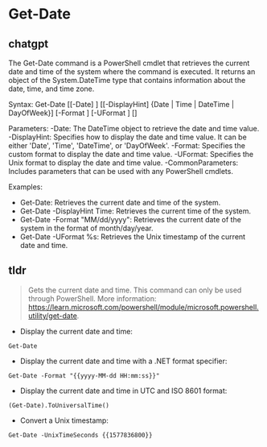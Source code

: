 # Get-Date 
## chatgpt 
The Get-Date command is a PowerShell cmdlet that retrieves the current date and time of the system where the command is executed. It returns an object of the System.DateTime type that contains information about the date, time, and time zone.

Syntax:
Get-Date [[-Date] <DateTime>] [[-DisplayHint] {Date | Time | DateTime | DayOfWeek}] [-Format <String>] [-UFormat <String>] [<CommonParameters>]

Parameters:
-Date: The DateTime object to retrieve the date and time value.
-DisplayHint: Specifies how to display the date and time value. It can be either 'Date', 'Time', 'DateTime', or 'DayOfWeek'.
-Format: Specifies the custom format to display the date and time value.
-UFormat: Specifies the Unix format to display the date and time value.
-CommonParameters: Includes parameters that can be used with any PowerShell cmdlets.

Examples:
- Get-Date: Retrieves the current date and time of the system.
- Get-Date -DisplayHint Time: Retrieves the current time of the system.
- Get-Date -Format "MM/dd/yyyy": Retrieves the current date of the system in the format of month/day/year.
- Get-Date -UFormat %s: Retrieves the Unix timestamp of the current date and time. 

## tldr 
 
> Gets the current date and time.
> This command can only be used through PowerShell.
> More information: <https://learn.microsoft.com/powershell/module/microsoft.powershell.utility/get-date>.

- Display the current date and time:

`Get-Date`

- Display the current date and time with a .NET format specifier:

`Get-Date -Format "{{yyyy-MM-dd HH:mm:ss}}"`

- Display the current date and time in UTC and ISO 8601 format:

`(Get-Date).ToUniversalTime()`

- Convert a Unix timestamp:

`Get-Date -UnixTimeSeconds {{1577836800}}`
